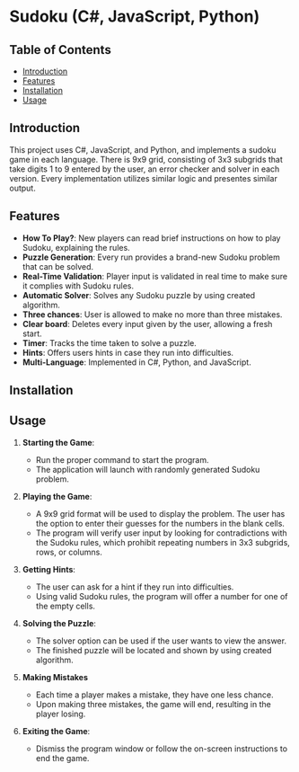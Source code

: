 # Sudoku (C#, JavaScript, Python)

## Table of Contents
- [Introduction](#introduction)
- [Features](#features)
- [Installation](#installation)
- [Usage](#usage)

## Introduction
This project uses C#, JavaScript, and Python, and implements a sudoku game in each language. There is 9x9 grid, consisting of 3x3 subgrids that take digits 1 to 9 entered by the user,  an error checker and solver in each version. Every implementation utilizes similar logic and presentes similar output.

## Features
- **How To Play?**: New players can read brief instructions on how to play Sudoku, explaining the rules.
- **Puzzle Generation**: Every run provides a brand-new Sudoku problem that can be solved.
- **Real-Time Validation**: Player input is validated in real time to make sure it complies with Sudoku rules.
- **Automatic Solver**: Solves any Sudoku puzzle by using created algorithm.
- **Three chances**: User is allowed to make no more than three mistakes.
- **Clear board**: Deletes every input given by the user, allowing a fresh start.
- **Timer**: Tracks the time taken to solve a puzzle.
- **Hints**: Offers users hints in case they run into difficulties.
- **Multi-Language**: Implemented in C#, Python, and JavaScript.

## Installation

## Usage
1. **Starting the Game**:
     - Run the proper command to start the program.
     - The application will launch with randomly generated Sudoku problem.

2. **Playing the Game**:
    - A 9x9 grid format will be used to display the problem. The user has the option to enter their guesses for the numbers in the blank cells. 
    - The program will verify user input by looking for contradictions with the Sudoku rules, which prohibit repeating numbers in 3x3 subgrids, rows, or columns.

3. **Getting Hints**:
     - The user can ask for a hint if they run into difficulties.
     - Using valid Sudoku rules, the program will offer a number for one of the empty cells.

4. **Solving the Puzzle**:
     - The solver option can be used if the user wants to view the answer.
     - The finished puzzle will be located and shown by using created algorithm.

5. **Making Mistakes**
     - Each time a player makes a mistake, they have one less chance.
     - Upon making three mistakes, the game will end, resulting in the player losing.

6. **Exiting the Game**:
     - Dismiss the program window or follow the on-screen instructions to end the game.

